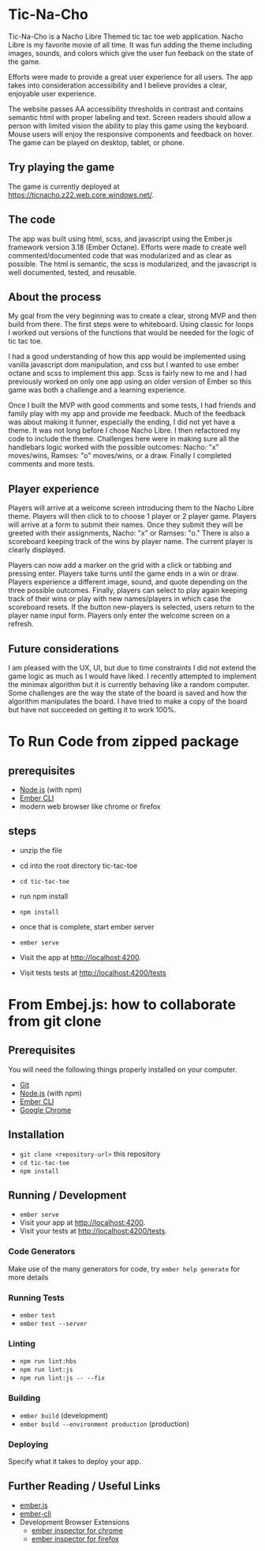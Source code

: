 # Tic-Na-Cho

Tic-Na-Cho is a Nacho Libre Themed tic tac toe web application. Nacho Libre is my favorite movie of all time. It was fun adding the theme including images, sounds, and colors which give the user fun feeback on the state of the game.

Efforts were made to provide a great user experience for all users. The app takes into consideration accessibility and I believe provides a clear, enjoyable user experience.

The website passes AA accessibility thresholds in contrast and contains semantic html with proper labeling and text. Screen readers should allow a person with limited vision the ability to play this game using the keyboard. Mouse users will enjoy the responsive components and feedback on hover. The game can be played on desktop, tablet, or phone.

## Try playing the game

The game is currently deployed at https://ticnacho.z22.web.core.windows.net/.

## The code

The app was built using html, scss, and javascript using the Ember.js framework version 3.18 (Ember Octane). Efforts were made to create well commented/documented code that was modularized and as clear as possible. The html is semantic, the scss is modularized, and the javascript is well documented, tested, and reusable.

## About the process

My goal from the very beginning was to create a clear, strong MVP and then build from there. The first steps were to whiteboard. Using classic for loops I worked out versions of the functions that would be needed for the logic of tic tac toe.

I had a good understanding of how this app would be implemented using vanilla javascript dom manipulation, and css but I wanted to use ember octane and scss to implement this app. Scss is fairly new to me and I had previously worked on only one app using an older version of Ember so this game was both a challenge and a learning experience.

Once I built the MVP with good comments and some tests, I had friends and family play with my app and provide me feedback. Much of the feedback was about making it funner, especially the ending, I did not yet have a theme. It was not long before I chose Nacho Libre. I then refactored my code to include the theme. Challenges here were in making sure all the handlebars logic worked with the possible outcomes: Nacho: "x" moves/wins, Ramses: "o" moves/wins, or a draw. Finally I completed comments and more tests.

## Player experience

Players will arrive at a welcome screen introducing them to the Nacho Libre theme. Players will then click to to choose 1 player or 2 player game. Players will arrive at a form to submit their names. Once they submit they will be greeted with their assignments, Nacho: "x" or Ramses: "o." There is also a scoreboard keeping track of the wins by player name. The current player is clearly displayed.

Players can now add a marker on the grid with a click or tabbing and pressing enter. Players take turns until the game ends in a win or draw. Players experience a different image, sound, and quote depending on the three possible outcomes. Finally, players can select to play again keeping track of their wins or play with new names/players in which case the scoreboard resets. If the button new-players is selected, users return to the player name input form. Players only enter the welcome screen on a refresh.

## Future considerations

I am pleased with the UX, UI, but due to time constraints I did not extend the game logic as much as I would have liked. I recently attempted to implement the minimax algorithm but it is currently behaving like a random computer. Some challenges are the way the state of the board is saved and how the algorithm manipulates the board. I have tried to make a copy of the board but have not succeeded on getting it to work 100%. 

# To Run Code from zipped package

## prerequisites

- [Node.js](https://nodejs.org/) (with npm)
- [Ember CLI](https://ember-cli.com/)
- modern web browser like chrome or firefox

## steps

- unzip the file
- cd into the root directory tic-tac-toe
- `cd tic-tac-toe`
- run npm install
- `npm install`

- once that is complete, start ember server
- `ember serve`
- Visit the app at [http://localhost:4200](http://localhost:4200).
- Visit tests tests at [http://localhost:4200/tests](http://localhost:4200/tests)

# From Embej.js: how to collaborate from git clone

## Prerequisites

You will need the following things properly installed on your computer.

- [Git](https://git-scm.com/)
- [Node.js](https://nodejs.org/) (with npm)
- [Ember CLI](https://ember-cli.com/)
- [Google Chrome](https://google.com/chrome/)

## Installation

- `git clone <repository-url>` this repository
- `cd tic-tac-toe`
- `npm install`

## Running / Development

- `ember serve`
- Visit your app at [http://localhost:4200](http://localhost:4200).
- Visit your tests at [http://localhost:4200/tests](http://localhost:4200/tests).

### Code Generators

Make use of the many generators for code, try `ember help generate` for more details

### Running Tests

- `ember test`
- `ember test --server`

### Linting

- `npm run lint:hbs`
- `npm run lint:js`
- `npm run lint:js -- --fix`

### Building

- `ember build` (development)
- `ember build --environment production` (production)

### Deploying

Specify what it takes to deploy your app.

## Further Reading / Useful Links

- [ember.js](https://emberjs.com/)
- [ember-cli](https://ember-cli.com/)
- Development Browser Extensions
  - [ember inspector for chrome](https://chrome.google.com/webstore/detail/ember-inspector/bmdblncegkenkacieihfhpjfppoconhi)
  - [ember inspector for firefox](https://addons.mozilla.org/en-US/firefox/addon/ember-inspector/)

